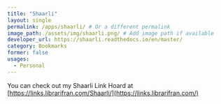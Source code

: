 ```yaml
---
title: "Shaarli"
layout: single
permalink: /apps/shaarli/ # Or a different permalink
image_path: /assets/img/shaarli.png/ # Add image path if available
developer_url: https://shaarli.readthedocs.io/en/master/
category: Bookmarks
former: false
usages:
  - Personal
---
```


You can check out my Shaarli Link Hoard at [https://links.librarifran.com/Shaarli/](https://links.librarifran.com/)